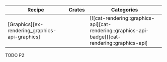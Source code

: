 | Recipe | Crates | Categories |
|--------|--------|------------|
| [Graphics][ex-rendering_graphics-api-graphics] |  | [![cat-rendering::graphics-api][cat-rendering::graphics-api-badge]][cat-rendering::graphics-api] |

<div class="hidden">
TODO P2
</div>
